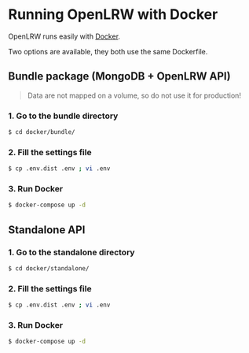 # Running OpenLRW with Docker

OpenLRW runs easily with [Docker](https://www.docker.com).

Two options are available, they both use the same Dockerfile.

## Bundle package (MongoDB + OpenLRW API)
> Data are not mapped on a volume, so do not use it for production!
### 1. Go to the bundle directory
```bash
$ cd docker/bundle/
```
### 2. Fill the settings file
```bash
$ cp .env.dist .env ; vi .env
```
### 3. Run Docker
```bash
$ docker-compose up -d
```


## Standalone API
### 1. Go to the standalone directory
```bash
$ cd docker/standalone/
```

### 2. Fill the settings file
```bash
$ cp .env.dist .env ; vi .env
```

### 3. Run Docker
```bash
$ docker-compose up -d
```
